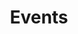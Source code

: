 ---
title: Events
order: 3
basedir: events
images:
- file: E01.jpg
  main: true
- file: E02.jpg
- file: E03.jpg
- file: E04.jpg
- file: E05.jpg
- file: E06.jpg
- file: E07.jpg
layout: gallery
---